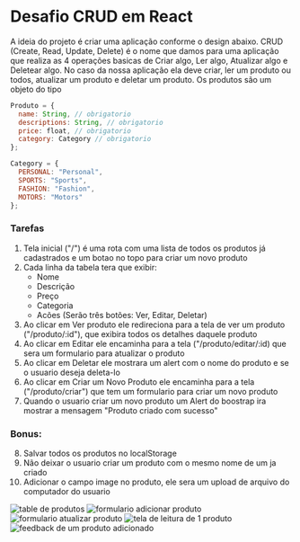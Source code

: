 # Desafio CRUD em React

A ideia do projeto é criar uma aplicação conforme o design abaixo. CRUD (Create, Read, Update, Delete) é o nome que damos para uma aplicação que realiza as 4 operações basicas de Criar algo, Ler algo, Atualizar algo e Deletear algo.
No caso da nossa aplicação ela deve criar, ler um produto ou todos, atualizar um produto e deletar um produto.
Os produtos são um objeto do tipo

```js
Produto = {
  name: String, // obrigatorio
  descriptions: String, // obrigatorio
  price: float, // obrigatorio
  category: Category // obrigatorio
};

Category = {
  PERSONAL: "Personal",
  SPORTS: "Sports",
  FASHION: "Fashion",
  MOTORS: "Motors"
};
```

### Tarefas

1. Tela inicial ("/") é uma rota com uma lista de todos os produtos já cadastrados e um botao no topo para criar um novo produto
2. Cada linha da tabela tera que exibir:
   - Nome
   - Descrição
   - Preço
   - Categoria
   - Acões (Serão três botões: Ver, Editar, Deletar)
3. Ao clicar em Ver produto ele redireciona para a tela de ver um produto ("/produto/:id"), que exibira todos os detalhes daquele produto
4. Ao clicar em Editar ele encaminha para a tela ("/produto/editar/:id) que sera um formulario para atualizar o produto
5. Ao clicar em Deletar ele mostrara um alert com o nome do produto e se o usuario deseja deleta-lo
6. Ao clicar em Criar um Novo Produto ele encaminha para a tela ("/produto/criar") que tem um formulario para criar um novo produto
7. Quando o usuario criar um novo produto um Alert do boostrap ira mostrar a mensagem "Produto criado com sucesso"

### Bonus:

8. Salvar todos os produtos no localStorage
9. Não deixar o usuario criar um produto com o mesmo nome de um ja criado
10. Adicionar o campo image no produto, ele sera um upload de arquivo do computador do usuario

![table de produtos](https://i.ytimg.com/vi/SJxRj2GTObM/maxresdefault.jpg)
![formulario adicionar produto](https://i0.wp.com/www.codeofaninja.com/wp-content/uploads/2014/06/create-product-with-categories-drop-down.jpg?resize=889%2C546&ssl=1)
![formulario atualizar produto](https://i2.wp.com/www.codeofaninja.com/wp-content/uploads/2011/12/update-record-form.jpg?resize=1029%2C588&ssl=1)
![tela de leitura de 1 produto](https://i2.wp.com/www.codeofaninja.com/wp-content/uploads/2014/06/read-one-record.jpg?resize=1003%2C601&ssl=1)
![feedback de um produto adicionado](https://i0.wp.com/www.codeofaninja.com/wp-content/uploads/2014/06/create-product-file-submitted.jpg?resize=1005%2C653&ssl=1)

